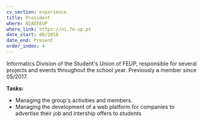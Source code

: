 ```yaml
---
cv_section: experience
title: President
where: NIAEFEUP
where_link: https://ni.fe.up.pt
date_start: 08/2018
date_end: Present
order_index: 4
---
```


Informatics Division of the Student's Union of FEUP, responsible for several projects and events throughout the school year. Previously a member since 05/2017.

**Tasks:**

- Managing the group's activities and members.
- Managing the development of a web platform for companies to advertise their job and intership offers to students
